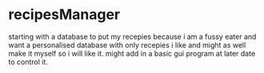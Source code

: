 # recipesManager
starting with a database to put my recepies because i am a fussy eater and want a personalised database with only recepies i like and might as well make it myself so i will like it. might add in a basic gui program at later date to control it.
